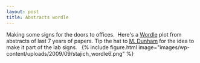 ```yaml
---
layout: post
title: Abstracts wordle
---
```

Making some signs for the doors to offices.  Here's a [Wordle](http://www.wordle.net) plot from abstracts of last 7 years of papers. Tip the hat to [M. Dunham](http://dunham.gs.washington.edu/) for the idea to make it part of the lab signs.
 
{%
  include figure.html
  image="images/wp-content/uploads/2009/09/stajich_wordle6.png"
%}

 

 
